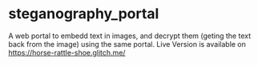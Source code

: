# steganography_portal
A web portal to embedd text in images, and decrypt them (geting the text back from the image) using the same portal.
Live Version is available on https://horse-rattle-shoe.glitch.me/

